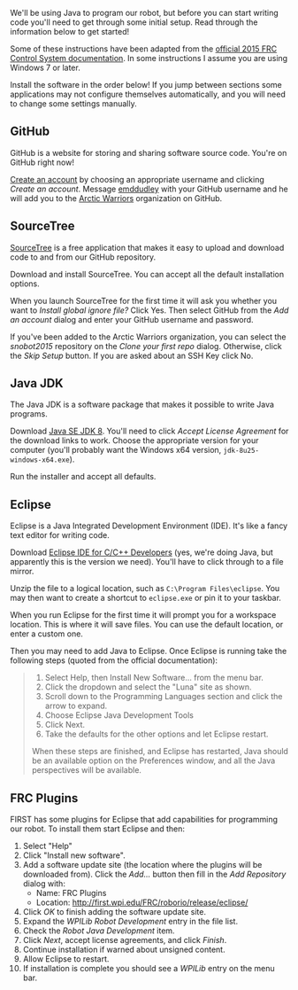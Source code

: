 We'll be using Java to program our robot, but before you can start writing code you'll need to get through some initial setup. Read through the information below to get started!

Some of these instructions have been adapted from the [official 2015 FRC Control System documentation](https://wpilib.screenstepslive.com/s/4485/m/13809/l/145002-installing-eclipse-c-java). In some instructions I assume you are using Windows 7 or later.

Install the software in the order below! If you jump between sections some applications may not configure themselves automatically, and you will need to change some settings manually.

## GitHub

GitHub is a website for storing and sharing software source code. You're on GitHub right now!

[Create an account](https://github.com/join) by choosing an appropriate username and clicking _Create an account_. Message [emddudley](https://github.com/emddudley) with your GitHub username and he will add you to the [Arctic Warriors](https://github.com/ArcticWarriors) organization on GitHub.

## SourceTree

[SourceTree](http://www.sourcetreeapp.com/) is a free application that makes it easy to upload and download code to and from our GitHub repository.

Download and install SourceTree. You can accept all the default installation options.

When you launch SourceTree for the first time it will ask you whether you want to _Install global ignore file?_ Click Yes. Then select GitHub from the _Add an account_ dialog and enter your GitHub username and password.

If you've been added to the Arctic Warriors organization, you can select the _snobot2015_ repository on the _Clone your first repo_ dialog. Otherwise, click the _Skip Setup_ button. If you are asked about an SSH Key click No.

## Java JDK

The Java JDK is a software package that makes it possible to write Java programs.

Download [Java SE JDK 8](http://www.oracle.com/technetwork/java/javase/downloads/jdk8-downloads-2133151.html). You'll need to click _Accept License Agreement_ for the download links to work. Choose the appropriate version for your computer (you'll probably want the Windows x64 version, `jdk-8u25-windows-x64.exe`).

Run the installer and accept all defaults.

## Eclipse

Eclipse is a Java Integrated Development Environment (IDE). It's like a fancy text editor for writing code.

Download [Eclipse IDE for C/C++ Developers](https://www.eclipse.org/downloads/) (yes, we're doing Java, but apparently this is the version we need). You'll have to click through to a file mirror.

Unzip the file to a logical location, such as `C:\Program Files\eclipse`. You may then want to create a shortcut to `eclipse.exe` or pin it to your taskbar.

When you run Eclipse for the first time it will prompt you for a workspace location. This is where it will save files. You can use the default location, or enter a custom one.

Then you may need to add Java to Eclipse. Once Eclipse is running take the following steps (quoted from the official documentation):

> 1. Select Help, then Install New Software... from the menu bar.
> 2. Click the dropdown and select the "Luna" site as shown.
> 3. Scroll down to the Programming Languages section and click the arrow to expand.
> 4. Choose Eclipse Java Development Tools
> 5. Click Next.
> 6. Take the defaults for the other options and let Eclipse restart.
> 
> When these steps are finished, and Eclipse has restarted, Java should be an available option on the Preferences window, and all the Java perspectives will be available.

## FRC Plugins

FIRST has some plugins for Eclipse that add capabilities for programming our robot. To install them start Eclipse and then:

1. Select "Help"
2. Click "Install new software".
3. Add a software update site (the location where the plugins will be downloaded from). Click the _Add..._ button then fill in the _Add Repository_ dialog with:
    * Name: FRC Plugins
    * Location: http://first.wpi.edu/FRC/roborio/release/eclipse/
4. Click _OK_ to finish adding the software update site.
5. Expand the _WPILib Robot Development_ entry in the file list.
6. Check the _Robot Java Development_ item.
7. Click _Next_, accept license agreements, and click _Finish_.
8. Continue installation if warned about unsigned content.
9. Allow Eclipse to restart.
10. If installation is complete you should see a _WPILib_ entry on the menu bar.
